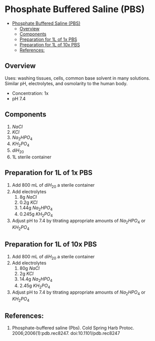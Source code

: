# Phosphate Buffered Saline (PBS)

- [Phosphate Buffered Saline (PBS)](#phosphate-buffered-saline-pbs)
	- [Overview](#overview)
	- [Components](#components)
	- [Preparation for 1L of 1x PBS](#preparation-for-1l-of-1x-pbs)
	- [Preparation for 1L of 10x PBS](#preparation-for-1l-of-10x-pbs)
	- [References:](#references)


## Overview
Uses: washing tissues, cells, common base solvent in many solutions. Similar pH, electrolytes, and osmolarity to the human body.

- Concentration: 1x
- pH 7.4

## Components
1. $NaCl$
2. $KCl$
3. $Na_2HPO_4$
4. $KH_2PO_4$
5. $diH_20$
6. 1L sterile container


## Preparation for 1L of 1x PBS
1. Add 800 mL of $diH_20$ a sterile container
2. Add electrolytes
   1. 8g $NaCl$
   2. 0.2g $KCl$
   3. 1.44g $Na_2HPO_4$
   4. 0.245g $KH_2PO_4$
3. Adjust pH to 7.4 by titrating appropriate amounts of $Na_2HPO_4$ or $KH_2PO_4$

## Preparation for 1L of 10x PBS
1. Add 800 mL of $diH_20$ a sterile container
2. Add electrolytes
   1. 80g $NaCl$
   2. 2g $KCl$
   3. 14.4g $Na_2HPO_4$
   4. 2.45g $KH_2PO_4$
3. Adjust pH to 7.4 by titrating appropriate amounts of $Na_2HPO_4$ or $KH_2PO_4$


## References:
1. Phosphate-buffered saline (Pbs). Cold Spring Harb Protoc. 2006;2006(1):pdb.rec8247. doi:10.1101/pdb.rec8247